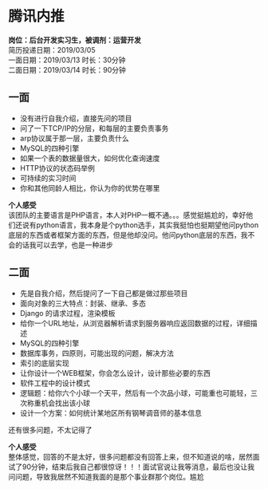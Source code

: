 # 腾讯内推
**岗位：后台开发实习生，被调剂：运营开发**  
简历投递日期：2019/03/05  
一面日期：2019/03/13  时长：30分钟  
二面日期：2019/03/14  时长：90分钟

## 一面
* 没有进行自我介绍，直接先问的项目
* 问了一下TCP/IP的分层，和每层的主要负责事务
* arp协议属于那一层，主要负责什么
* MySQL的四种引擎
* 如果一个表的数据量很大，如何优化查询速度
* HTTP协议的状态码举例
* 可持续的实习时间
* 你和其他同龄人相比，你认为你的优势在哪里

**个人感受**  
该团队的主要语言是PHP语言，本人对PHP一概不通。。。感觉挺尴尬的，幸好他们还说有python语言，我本身是个python选手，其实我挺怕也挺期望他问python底层的东西或者框架方面的东西，但是他却没问。他问python底层的东西，我不会的话我可以去学，也是一种进步

## 二面
* 先是自我介绍，然后提问了一下自己都是做过那些项目
* 面向对象的三大特点：封装、继承、多态
* Django 的请求过程，渲染模板
* 给你一个URL地址，从浏览器解析请求到服务器响应返回数据的过程，详细描述
* MySQL的四种引擎
* 数据库事务，四原则，可能出现的问题，解决方法
* 索引的底层实现
* 让你设计一个WEB框架，你会怎么设计，设计那些必要的东西
* 软件工程中的设计模式
* 逻辑题：给你六个小球一个天平，然后有一个次品小球，可能重也可能轻，三次称重机会找出该小球
* 设计一个方案：如何统计某地区所有钢琴调音师的基本信息

还有很多问题，不太记得了

**个人感受**  
整体感觉，回答的不是太好，很多问题都没有回答上来，但不知道说的啥，居然面试了90分钟，结束后我自己都很惊讶！！！面试官说让我等消息，最后也没让我问问题，导致我居然不知道我面的是那个事业群那个岗位。尴尬
